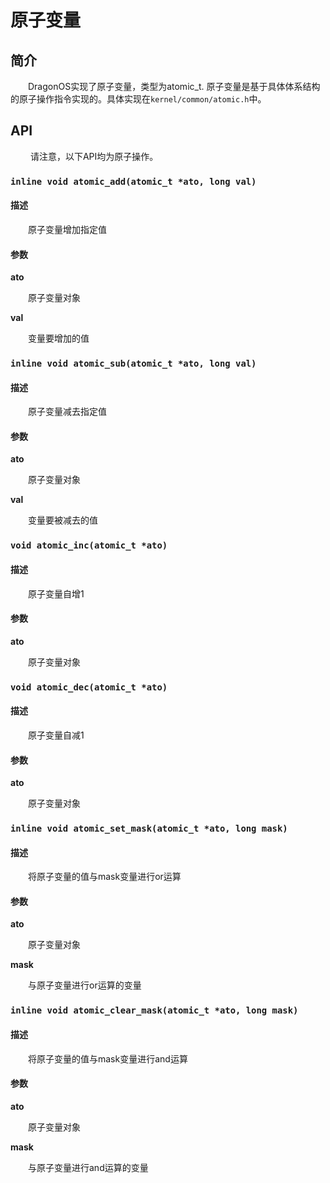 # 原子变量

## 简介

&emsp;&emsp;DragonOS实现了原子变量，类型为atomic_t. 原子变量是基于具体体系结构的原子操作指令实现的。具体实现在`kernel/common/atomic.h`中。

## API

&emsp;&emsp; 请注意，以下API均为原子操作。

### `inline void atomic_add(atomic_t *ato, long val)`

#### 描述

&emsp;&emsp;原子变量增加指定值

#### 参数

**ato**

&emsp;&emsp;原子变量对象

**val**

&emsp;&emsp;变量要增加的值

### `inline void atomic_sub(atomic_t *ato, long val)`

#### 描述

&emsp;&emsp;原子变量减去指定值

#### 参数

**ato**

&emsp;&emsp;原子变量对象

**val**

&emsp;&emsp;变量要被减去的值

### `void atomic_inc(atomic_t *ato)`

#### 描述

&emsp;&emsp;原子变量自增1

#### 参数

**ato**

&emsp;&emsp;原子变量对象


### `void atomic_dec(atomic_t *ato)`

#### 描述

&emsp;&emsp;原子变量自减1

#### 参数

**ato**

&emsp;&emsp;原子变量对象

### `inline void atomic_set_mask(atomic_t *ato, long mask)`

#### 描述

&emsp;&emsp;将原子变量的值与mask变量进行or运算

#### 参数

**ato**

&emsp;&emsp;原子变量对象

**mask**

&emsp;&emsp;与原子变量进行or运算的变量

### `inline void atomic_clear_mask(atomic_t *ato, long mask)`

#### 描述

&emsp;&emsp;将原子变量的值与mask变量进行and运算

#### 参数

**ato**

&emsp;&emsp;原子变量对象

**mask**

&emsp;&emsp;与原子变量进行and运算的变量

